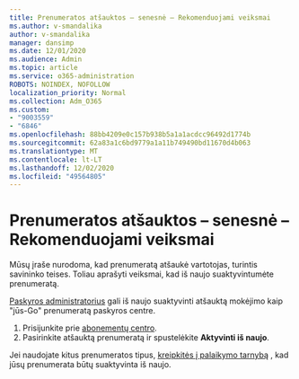 ```yaml
---
title: Prenumeratos atšauktos – senesnė – Rekomenduojami veiksmai
ms.author: v-smandalika
author: v-smandalika
manager: dansimp
ms.date: 12/01/2020
ms.audience: Admin
ms.topic: article
ms.service: o365-administration
ROBOTS: NOINDEX, NOFOLLOW
localization_priority: Normal
ms.collection: Adm_O365
ms.custom:
- "9003559"
- "6846"
ms.openlocfilehash: 88bb4209e0c157b938b5a1a1acdcc96492d1774b
ms.sourcegitcommit: 62a83a1c6bd9779a1a11b749490bd11670d4b063
ms.translationtype: MT
ms.contentlocale: lt-LT
ms.lasthandoff: 12/02/2020
ms.locfileid: "49564805"
---
```

# <a name="subscription-cancelled---legacy---recommended-steps"></a>Prenumeratos atšauktos – senesnė – Rekomenduojami veiksmai

Mūsų įraše nurodoma, kad prenumeratą atšaukė vartotojas, turintis savininko teises. Toliau aprašyti veiksmai, kad iš naujo suaktyvintumėte prenumeratą.

[Paskyros administratorius](https://docs.microsoft.com/azure/cost-management-billing/manage/billing-subscription-transfer?WT.mc_id=Portal-Microsoft_Azure_Support#whoisaa) gali iš naujo suaktyvinti atšauktą mokėjimo kaip "jūs-Go" prenumeratą paskyros centre.

1. Prisijunkite prie [abonementų centro](https://account.azure.com/Subscriptions).
2. Pasirinkite atšauktą prenumeratą ir spustelėkite **Aktyvinti iš naujo**.

Jei naudojate kitus prenumeratos tipus, [kreipkitės į palaikymo tarnybą](https://ms.portal.azure.com/#blade/Microsoft_Azure_Support/HelpAndSupportBlade/overview) , kad jūsų prenumerata būtų suaktyvinta iš naujo.
